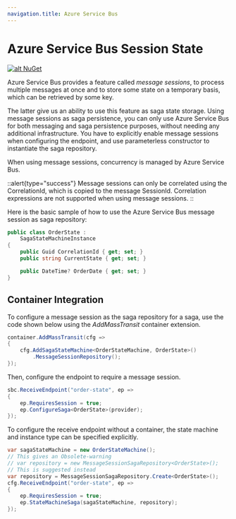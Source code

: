 ```yaml
---
navigation.title: Azure Service Bus
---
```


# Azure Service Bus Session State

[![alt NuGet](https://img.shields.io/nuget/v/MassTransit.Azure.ServiceBus.Core.svg "NuGet")](https://nuget.org/packages/MassTransit.Azure.ServiceBus.Core/)

Azure Service Bus provides a feature called *message sessions*, to process multiple messages at once and to store some state on a temporary basis, which can be retrieved by some key.

The latter give us an ability to use this feature as saga state storage. Using message sessions as saga persistence, you can only use Azure Service Bus for both messaging and saga persistence purposes, without needing any additional infrastructure. You have to explicitly enable message sessions when configuring the endpoint, and use parameterless constructor to instantiate the saga repository.

When using message sessions, concurrency is managed by Azure Service Bus.

::alert{type="success"}
Message sessions can only be correlated using the CorrelationId, which is copied to the message SessionId. Correlation expressions are not supported when using message sessions.
::

Here is the basic sample of how to use the Azure Service Bus message session as saga repository:

```csharp
public class OrderState :
    SagaStateMachineInstance
{
    public Guid CorrelationId { get; set; }
    public string CurrentState { get; set; }

    public DateTime? OrderDate { get; set; }
}
```

## Container Integration

To configure a message session as the saga repository for a saga, use the code shown below using the _AddMassTransit_ container extension.

```csharp
container.AddMassTransit(cfg =>
{
    cfg.AddSagaStateMachine<OrderStateMachine, OrderState>()
        .MessageSessionRepository();
});
```

Then, configure the endpoint to require a message session.

```csharp
sbc.ReceiveEndpoint("order-state", ep =>
{
    ep.RequiresSession = true;
    ep.ConfigureSaga<OrderState>(provider);
});
```

To configure the receive endpoint without a container, the state machine and instance type can be specified explicitly.

```csharp
var sagaStateMachine = new OrderStateMachine();
// This gives an Obsolete-warning 
// var repository = new MessageSessionSagaRepository<OrderState>(); 
// This is suggested instead
var repository = MessageSessionSagaRepository.Create<OrderState>();
cfg.ReceiveEndpoint("order-state", ep =>
{
    ep.RequiresSession = true;
    ep.StateMachineSaga(sagaStateMachine, repository);
});
```
